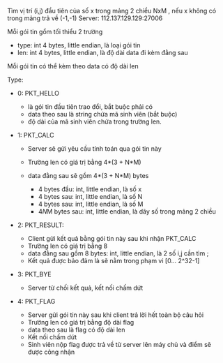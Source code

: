 Tìm vị trí (i,j) đầu tiên của số x trong mảng 2 chiều NxM , nếu x không có trong mảng trả về (-1,-1)
Server: 112.137.129.129:27006


Mỗi gói tin gồm tối thiểu 2 trường
- type: int 4 bytes, little endian, là loại gói tin
- len: int 4 bytes, little endian, là độ dài data đi kèm đằng sau

Mỗi gói tin có thể kèm theo data có độ dài len

Type:
- 0: PKT_HELLO
	- là gói tin đầu tiên trao đổi, bắt buộc phải có
	- data theo sau là string chứa mã sinh viên (bắt buộc)
	- độ dài của mã sinh viên chứa trong trường len.
- 1: PKT_CALC
	- Server sẽ gửi yêu cầu tính toán qua gói tin này
	- Trường len có giá trị bằng 4*(3 + N*M)

	- data đằng sau sẽ gồm 4*(3 + N*M) bytes
		- 4 bytes đầu: int, little endian, là số x 
		- 4 bytes sau: int, little endian, là số N
		- 4 bytes sau: int, little endian, là số M
		- 4*N*M bytes sau: int, little endian, là dãy số trong mảng 2 chiều

- 2: PKT_RESULT:
	- Client gửi kết quả bằng gói tin này sau khi nhận PKT_CALC
	- Trường len có giá trị bằng 8
	- data đằng sau gồm 8 bytes: int, little endian, là 2 số i,j cần tìm ;
	- Kết quả được bảo đảm là sẽ nằm trong phạm vi [0... 2^32-1]
- 3: PKT_BYE
	- Server từ chối kết quả, kết nối chấm dứt
- 4: PKT_FLAG
	- Server gửi gói tin này sau khi client trả lời hết toàn bộ câu hỏi
	- Trường len có giá trị bằng độ dài flag
	- data theo sau là flag có độ dài len
	- Kết nối chấm dứt
	- Sinh viên nộp flag được trả về từ server lên máy chủ và điểm sẽ được công nhận
